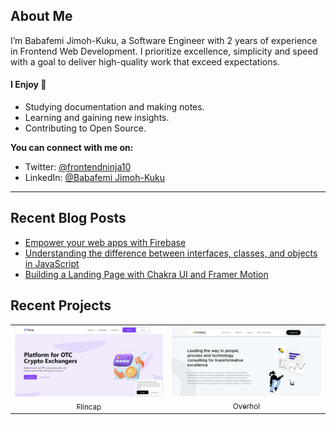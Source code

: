 ## About Me

I’m Babafemi Jimoh-Kuku, a Software Engineer with 2 years of experience in Frontend Web Development. I prioritize excellence, simplicity and speed with a goal to deliver high-quality work that exceed expectations. 

#### I Enjoy 🚀

- Studying documentation and making notes.
- Learning and gaining new insights.
- Contributing to Open Source.

**You can connect with me on:**
   - Twitter: [@frontendninja10](https://x.com/frontendninja10)
   - LinkedIn: [@Babafemi Jimoh-Kuku](https://www.linkedin.com/in/babafemijk/)

<hr />

## Recent Blog Posts

- [Empower your web apps with Firebase](https://babafemijk.hashnode.dev/empower-your-web-apps-with-firebase)
- [Understanding the difference between interfaces, classes, and objects in JavaScript](https://babafemijk.hashnode.dev/understanding-the-difference-between-interfaces-classes-and-objects-in-javascript)
- [Building a Landing Page with Chakra UI and Framer Motion](https://babafemijk.hashnode.dev/building-a-landing-page-with-chakra-ui-and-framer-motion-my-experience-as-a-react-developer)

## Recent Projects

<table>
<tr>
<td align="center">
  <a href="https://www.flincap.com/">
    <img src="/images/flincap.jpg"> <br/>
    <sub>Flincap</sub>
  </a>
</td>
<td align="center">
  <a href="https://overhol.com/">
    <img src="/images/overhol.jpg"> <br/>
    <sub>Overhol</sub>
  </a>
</td>
</tr>
</table>

<!--
**frontendninja10/frontendninja10** is a ✨ _special_ ✨ repository because its `README.md` (this file) appears on your GitHub profile.

Here are some ideas to get you started:

- 🔭 I’m currently working on ...
- 🌱 I’m currently learning ...
- 👯 I’m looking to collaborate on ...
- 🤔 I’m looking for help with ...
- 💬 Ask me about ...
- 📫 How to reach me: ...
- 😄 Pronouns: ...
- ⚡ Fun fact: ...
-->
